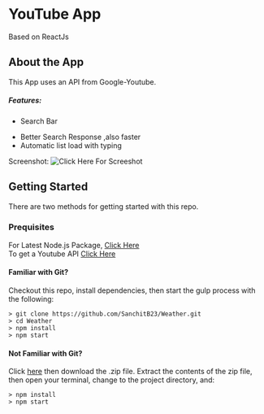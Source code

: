# YouTube App

Based on ReactJs

## About the App

This App uses an API from Google-Youtube.
##### Features:
*  Search Bar
-  Better Search Response ,also faster
-  Automatic list load with typing

Screenshot: ![Click Here For Screeshot](http://oi64.tinypic.com/33f9k60.jpg)

## Getting Started

There are two methods for getting started with this repo.

### Prequisites

For Latest Node.js Package, [Click Here](https://nodejs.org/en/)  
To get a Youtube API [Click Here](https://developers.google.com/youtube/v3/)

#### Familiar with Git?
Checkout this repo, install dependencies, then start the gulp process with the following:

```
> git clone https://github.com/SanchitB23/Weather.git
> cd Weather
> npm install
> npm start
```

#### Not Familiar with Git?
Click [here](https://github.com/SanchitB23/BookList/archive/master.zip) then download the .zip file.  Extract the contents of the zip file, then open your terminal, change to the project directory, and:

```
> npm install
> npm start
```
